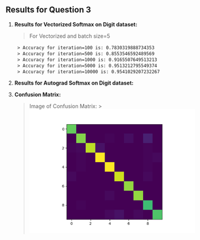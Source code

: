 ## Results for Question 3

1. **Results for Vectorized Softmax on Digit dataset:**

    > For Vectorized and batch size=5

        > Accuracy for iteration=100 is: 0.7830319888734353
        > Accuracy for iteration=500 is: 0.8553546592489569
        > Accuracy for iteration=1000 is: 0.9165507649513213
        > Accuracy for iteration=5000 is: 0.9513212795549374
        > Accuracy for iteration=10000 is: 0.9541029207232267

2. **Results for Autograd Softmax on Digit dataset:**

    > 

3. **Confusion Matrix:**

    > Image of Confusion Matrix: 
        >!['Confusion '](q3.png)